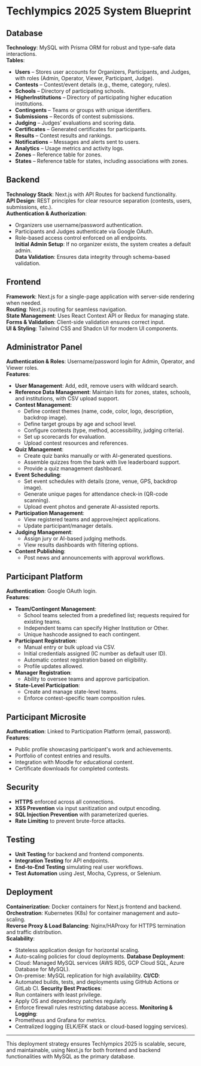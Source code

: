 # Techlympics 2025 System Blueprint

## Database

**Technology**: MySQL with Prisma ORM for robust and type-safe data interactions.\
**Tables**:

- **Users** – Stores user accounts for Organizers, Participants, and Judges, with roles (Admin, Operator, Viewer, Participant, Judge).
- **Contests** – Contest/event details (e.g., theme, category, rules).
- **Schools** – Directory of participating schools.
- **HigherInstitutions** – Directory of participating higher education institutions.
- **Contingents** – Teams or groups with unique identifiers.
- **Submissions** – Records of contest submissions.
- **Judging** – Judges’ evaluations and scoring data.
- **Certificates** – Generated certificates for participants.
- **Results** – Contest results and rankings.
- **Notifications** – Messages and alerts sent to users.
- **Analytics** – Usage metrics and activity logs.
- **Zones** – Reference table for zones.
- **States** – Reference table for states, including associations with zones.

## Backend

**Technology Stack**: Next.js with API Routes for backend functionality.\
**API Design**: REST principles for clear resource separation (contests, users, submissions, etc.).\
**Authentication & Authorization**:

- Organizers use username/password authentication.
- Participants and Judges authenticate via Google OAuth.
- Role-based access control enforced on all endpoints.\
  **Initial Admin Setup**: If no organizer exists, the system creates a default admin.\
  **Data Validation**: Ensures data integrity through schema-based validation.

## Frontend

**Framework**: Next.js for a single-page application with server-side rendering when needed.\
**Routing**: Next.js routing for seamless navigation.\
**State Management**: Uses React Context API or Redux for managing state.\
**Forms & Validation**: Client-side validation ensures correct input.\
**UI & Styling**: Tailwind CSS and Shadcn UI for modern UI components.

## Administrator Panel

**Authentication & Roles**: Username/password login for Admin, Operator, and Viewer roles.\
**Features**:

- **User Management**: Add, edit, remove users with wildcard search.
- **Reference Data Management**: Maintain lists for zones, states, schools, and institutions, with CSV upload support.
- **Contest Management**:
  - Define contest themes (name, code, color, logo, description, backdrop image).
  - Define target groups by age and school level.
  - Configure contests (type, method, accessibility, judging criteria).
  - Set up scorecards for evaluation.
  - Upload contest resources and references.
- **Quiz Management**:
  - Create quiz banks manually or with AI-generated questions.
  - Assemble quizzes from the bank with live leaderboard support.
  - Provide a quiz management dashboard.
- **Event Scheduling**:
  - Set event schedules with details (zone, venue, GPS, backdrop image).
  - Generate unique pages for attendance check-in (QR-code scanning).
  - Upload event photos and generate AI-assisted reports.
- **Participation Management**:
  - View registered teams and approve/reject applications.
  - Update participant/manager details.
- **Judging Management**:
  - Assign jury or AI-based judging methods.
  - View results dashboards with filtering options.
- **Content Publishing**:
  - Post news and announcements with approval workflows.

## Participant Platform

**Authentication**: Google OAuth login.\
**Features**:

- **Team/Contingent Management**:
  - School teams selected from a predefined list; requests required for existing teams.
  - Independent teams can specify Higher Institution or Other.
  - Unique hashcode assigned to each contingent.
- **Participant Registration**:
  - Manual entry or bulk upload via CSV.
  - Initial credentials assigned (IC number as default user ID).
  - Automatic contest registration based on eligibility.
  - Profile updates allowed.
- **Manager Registration**:
  - Ability to oversee teams and approve participation.
- **State-Level Participation**:
  - Create and manage state-level teams.
  - Enforce contest-specific team composition rules.

## Participant Microsite

**Authentication**: Linked to Participation Platform (email, password).\
**Features**:

- Public profile showcasing participant's work and achievements.
- Portfolio of contest entries and results.
- Integration with Moodle for educational content.
- Certificate downloads for completed contests.

## Security

- **HTTPS** enforced across all connections.
- **XSS Prevention** via input sanitization and output encoding.
- **SQL Injection Prevention** with parameterized queries.
- **Rate Limiting** to prevent brute-force attacks.

## Testing

- **Unit Testing** for backend and frontend components.
- **Integration Testing** for API endpoints.
- **End-to-End Testing** simulating real user workflows.
- **Test Automation** using Jest, Mocha, Cypress, or Selenium.

## Deployment

**Containerization**: Docker containers for Next.js frontend and backend.\
**Orchestration**: Kubernetes (K8s) for container management and auto-scaling.\
**Reverse Proxy & Load Balancing**: Nginx/HAProxy for HTTPS termination and traffic distribution.\
**Scalability**:

- Stateless application design for horizontal scaling.
- Auto-scaling policies for cloud deployments.
  **Database Deployment**:
- Cloud: Managed MySQL services (AWS RDS, GCP Cloud SQL, Azure Database for MySQL).
- On-premise: MySQL replication for high availability.
  **CI/CD**:
- Automated builds, tests, and deployments using GitHub Actions or GitLab CI.
  **Security Best Practices**:
- Run containers with least privilege.
- Apply OS and dependency patches regularly.
- Enforce firewall rules restricting database access.
  **Monitoring & Logging**:
- Prometheus and Grafana for metrics.
- Centralized logging (ELK/EFK stack or cloud-based logging services).

---

This deployment strategy ensures Techlympics 2025 is scalable, secure, and maintainable, using Next.js for both frontend and backend functionalities with MySQL as the primary database.

